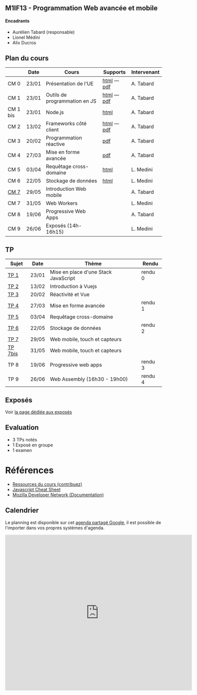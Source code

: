 ## M1IF13 - Programmation Web avancée et mobile

#### Encadrants
- Aurélien Tabard (responsable)
- Lionel Médini
- Alix Ducros

## Plan du cours

|          | Date  | Cours                    | Supports | Intervenant |
| -------- | ----- | ------------------------ | -------- | ----------- |
| CM 0     | 23/01 |  Présentation de l'UE    | [html](cours/cm0-intro) — [pdf](cours/cm0-intro.pdf) | A. Tabard |
| CM 1     | 23/01 |  Outils de programmation en JS | [html](cours/cm1-stackjs) —  [pdf](cours/cm1-stackjs.pdf) | A. Tabard |
| CM 1 bis | 23/01 |  Node.js | [html](https://liris.cnrs.fr/lionel.medini/enseignement/M1IF13/CM/CM/CM_Nodejs.html) | A. Tabard |
| CM 2     | 13/02 |  Frameworks côté client  | [html](cours/cm2-frameworks) — [pdf](cours/cm2-frameworks.pdf) | A. Tabard |
| CM 3     | 20/02 |  Programmation réactive  | [pdf](cours/cm3-reactivity.pdf) | A. Tabard |
| CM 4     | 27/03 |  Mise en forme avancée   | [pdf](cours/cm4-responsive.pdf) | A. Tabard |
| CM 5     | 03/04 |  Requêtage cross-domaine | [html](https://perso.liris.cnrs.fr/lionel.medini/enseignement/M1IF13/CM/CM/CM_Mashup.html) | L. Medini |
| CM 6     | 22/05 |  Stockage de données     | [html](https://perso.liris.cnrs.fr/lionel.medini/enseignement/M1IF13/CM/CM/CM_Storage.html)| L. Medini |
| [CM 7](cours/cm7-WebMobile.pdf)     | 29/05 |  Introduction Web mobile | | A. Tabard |
| CM 7     | 31/05 |  Web Workers			  | | L. Medini |
| CM 8     | 19/06 |  Progressive Web Apps    | | A. Tabard |
| CM 9     | 26/06 |  Exposés (14h-16h15)     | | L. Medini |

<!-- CM 10 : Web messaging -->
<!-- CM 10 bis : WebSockets -->


## TP

| Sujet       | Date  | Thème  | Rendu  |
| ----------- | ----- | ------ | ------ |
| [TP 1](TP1) | 23/01 | Mise en place d'une Stack JavaScript | rendu 0 |
| [TP 2](TP2) | 13/02 | Introduction à Vuejs                 |         |
| [TP 3](TP2/#tp3-suite) | 20/02 | Réactivité et Vue         |         |
| [TP 4](TP2/#tp4-suite) | 27/03 | Mise en forme avancée     | rendu 1 |
| [TP 5](TP5)        | 03/04 | Requêtage cross-domaine 	     |         |
| [TP 6](TP6)        | 22/05 | Stockage de données    	     | rendu 2 |
| [TP 7](TP7)        | 29/05 | Web mobile, touch et capteurs |         |
| [TP 7bis](TP7)     | 31/05 | Web mobile, touch et capteurs |         |
| TP 8        | 19/06 | Progressive web apps            | rendu 3 |
| TP 9        | 26/06 | Web Assembly  (16h30 - 19h00)   | rendu 4 |


## Exposés
Voir [la page dédiée aux exposés](exposes)

## Evaluation

- 3 TPs notés
- 1 Exposé en groupe
- 1 examen

# Références

- [Ressources du cours (contribuez)](hack)
- [Javascript Cheat Sheet](https://mbeaudru.github.io/modern-js-cheatsheet/)
- [Mozilla Developer Network (Documentation)](https://developer.mozilla.org/)


## Calendrier
Le planning est disponible sur cet [agenda partagé Google](https://calendar.google.com/calendar?cid=ZWZoNmg0ZWplaXBncjdtaTgzNjEwaXRmNm9AZ3JvdXAuY2FsZW5kYXIuZ29vZ2xlLmNvbQ), il est possible de l'importer dans vos propres systèmes d'agenda.

<iframe src="https://calendar.google.com/calendar/embed?title=M1IF13&amp;showPrint=0&amp;showCalendars=0&amp;showTz=0&amp;height=500&amp;wkst=2&amp;bgcolor=%23FFFFFF&amp;src=efh6h4ejeipgr7mi83610itf6o%40group.calendar.google.com&amp;color=%238C500B&amp;ctz=Europe%2FBerlin" style="border-width:0" width="600" height="500" frameborder="0" scrolling="no"></iframe>
